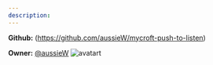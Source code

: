 ```yaml
---
description: 
---
```



**Github:** (https://github.com/aussieW/mycroft-push-to-listen)

**Owner:** [@aussieW](https://github.com/aussieW) ![avatart](https://avatars1.githubusercontent.com/u/1840035?v=4)

